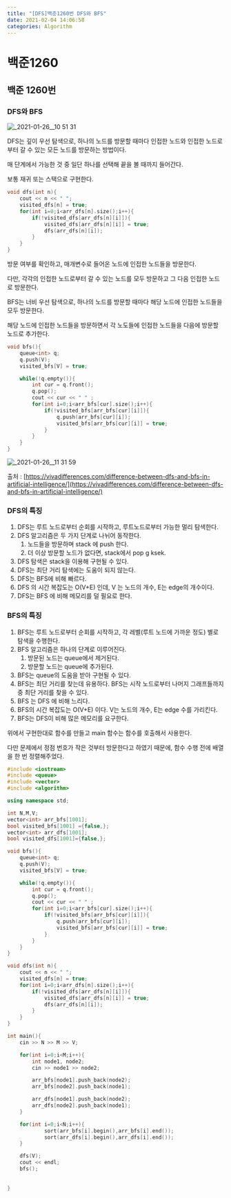 ```yaml
---
title: "[DFS]백준1260번 DFS와 BFS"
date: 2021-02-04 14:06:58
categories: Algorithm
---
```


# 백준1260

## 백준 1260번

### DFS와 BFS
![_2021-01-26__10 51 31](https://user-images.githubusercontent.com/55180768/106847271-f2b48380-66f1-11eb-8fc2-90050d08ba0b.png)

DFS는 깊이 우선 탐색으로, 하나의 노드를 방문할 때마다 인접한 노드와 인접한 노드로부터 갈 수 있는 모든 노드를 방문하는 방법이다. 

매 단계에서 가능한 것 중 일단 하나를 선택해 끝을 볼 때까지 들어간다. 

보통 재귀 또는 스택으로 구현한다. 

```cpp
void dfs(int n){
    cout << n << " ";
    visited_dfs[n] = true;
    for(int i=0;i<arr_dfs[n].size();i++){
        if(!visited_dfs[arr_dfs[n][i]]){
            visited_dfs[arr_dfs[n][i]] = true;
            dfs(arr_dfs[n][i]);
        }
    }
}
```

방문 여부를 확인하고, 매개변수로 들어온 노드에 인접한 노드들을 방문한다. 

다만, 각각의 인접한 노드로부터 갈 수 있는 노드를 모두 방문하고 그 다음 인접한 노드로 방문한다. 

BFS는 너비 우선 탐색으로, 하나의 노드를 방문할 때마다 해당 노드에 인접한 노드들을 모두 방문한다. 

해당 노드에 인접한 노드들을 방문하면서 각 노도들에 인접한 노드들을 다음에 방문할 노드로 추가한다. 

```cpp
void bfs(){
    queue<int> q;
    q.push(V);
    visited_bfs[V] = true;

    while(!q.empty()){
        int cur = q.front();
        q.pop();
        cout << cur << " " ;
        for(int i=0;i<arr_bfs[cur].size();i++){
            if(!visited_bfs[arr_bfs[cur][i]]){
                q.push(arr_bfs[cur][i]);
                visited_bfs[arr_bfs[cur][i]] = true;
            }
        }
    }
}
```

![_2021-01-26__11 31 59](https://user-images.githubusercontent.com/55180768/106847278-f7793780-66f1-11eb-808a-68d1b1c14e29.png)


출처 : [https://vivadifferences.com/difference-between-dfs-and-bfs-in-artificial-intelligence/](https://vivadifferences.com/difference-between-dfs-and-bfs-in-artificial-intelligence/)

### DFS의 특징

1. DFS는 루트 노드로부터 순회를 시작하고, 루트노드로부터 가능한 멀리 탐색한다. 
2. DFS 알고리즘은 두 가지 단계로 나뉘어 동작한다. 
    1. 노드들을 방문하며 stack 에 push 한다.
    2. 더 이상 방문할 노드가 없다면, stack에서 pop g ksek. 
3. DFS 탐색은 stack을 이용해 구현될 수 있다. 
4. DFS는 최단 거리 탐색에는 도움이 되지 않는다. 
5. DFS는 BFS에 비해 빠르다. 
6. DFS 의 시간 복잡도는 O(V+E) 인데, V 는 노드의 개수, E는 edge의 개수이다. 
7. DFS는 BFS 에 비해 메모리를 덜 필요로 한다. 

### BFS의 특징

1. BFS는 루트 노드로부터 순회를 시작하고, 각 레벨(루트 노드에 가까운 정도) 별로 탐색을 수행한다. 
2. BFS 알고리즘은 하나의 단계로 이루어진다. 
    1. 방문된 노드는 queue에서 제거된다. 
    2. 방문할 노드는 queue에 추가된다.
3. BFS는 queue의 도움을 받아 구현될 수 있다. 
4. BFS는 최단 거리를 찾는데 유용하다. BFS는 시작 노드로부터 나머지 그래프들까지 중 최단 거리를 찾을 수 있다. 
5. BFS 는 DFS 에 비해 느리다. 
6. BFS의 시간 복잡도는 O(V+E) 이다. V는 노드의 개수, E는 edge 수를 가리킨다. 
7. BFS는 DFS이 비해 많은 메모리를 요구한다.

위에서 구현한대로 함수를 만들고 main 함수는 함수를 호출해서 사용한다. 

다만 문제에서 정점 번호가 작은 것부터 방문한다고 하였기 때문에, 함수 수행 전에 배열을 한 번 정렬해주었다. 

```cpp
#include <iostream>
#include <queue>
#include <vector>
#include <algorithm>

using namespace std;

int N,M,V;
vector<int> arr_bfs[1001];
bool visited_bfs[1001] ={false,};
vector<int> arr_dfs[1001];
bool visited_dfs[1001]={false,};

void bfs(){
    queue<int> q;
    q.push(V);
    visited_bfs[V] = true;

    while(!q.empty()){
        int cur = q.front();
        q.pop();
        cout << cur << " " ;
        for(int i=0;i<arr_bfs[cur].size();i++){
            if(!visited_bfs[arr_bfs[cur][i]]){
                q.push(arr_bfs[cur][i]);
                visited_bfs[arr_bfs[cur][i]] = true;
            }
        }
    }
}

void dfs(int n){
    cout << n << " ";
    visited_dfs[n] = true;
    for(int i=0;i<arr_dfs[n].size();i++){
        if(!visited_dfs[arr_dfs[n][i]]){
            visited_dfs[arr_dfs[n][i]] = true;
            dfs(arr_dfs[n][i]);
        }
    }
}

int main(){
    cin >> N >> M >> V;

    for(int i=0;i<M;i++){
        int node1, node2;
        cin >> node1 >> node2;

        arr_bfs[node1].push_back(node2);
        arr_bfs[node2].push_back(node1);

        arr_dfs[node1].push_back(node2);
        arr_dfs[node2].push_back(node1);
    }

    for(int i=0;i<N;i++){
            sort(arr_bfs[i].begin(),arr_bfs[i].end());
            sort(arr_dfs[i].begin(),arr_dfs[i].end());
    }

    dfs(V);
    cout << endl;
    bfs();
   
    
}
```
